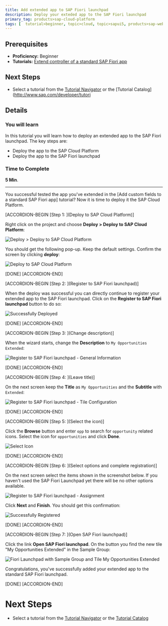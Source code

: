 ```yaml
---
title: Add extended app to SAP Fiori launchpad
description: Deploy your exteded app to the SAP Fiori launchpad
primary_tag: products>sap-cloud-platform
tags: [  tutorial>beginner, topic>cloud, topic>sapui5, products>sap-web-ide, products>sap-cloud-platform ]
---
```

## Prerequisites  
- **Proficiency:** Beginner
- **Tutorials:** [Extend controller of a standard SAP Fiori app](http://www.sap.com/developer/tutorials/hcp-fiori-cloud-edition-extend-controller.html)

## Next Steps
 - Select a tutorial from the [Tutorial Navigator](http://www.sap.com/developer/tutorial-navigator.html) or the [Tutorial Catalog](http://www.sap.com/developer/tutori

## Details
### You will learn  
In this tutorial you will learn how to deploy an extended app to the SAP Fiori launchpad. The key steps are:

- Deploy the app to the SAP Cloud Platform
- Deploy the app to the SAP Fiori launchpad

### Time to Complete
**5 Min**.

---
You successful tested the app you've extended in the [Add custom fields to a standard SAP Fiori app] tutorial? Now it is time to deploy it the SAP Cloud Platform.



[ACCORDION-BEGIN [Step 1: ](Deploy to SAP Cloud Platform)]

Right click on the project and choose **Deploy > Deploy to SAP Cloud Platform**:

![Deploy > Deploy to SAP Cloud Platform](18.png)

You should get the following pop-up. Keep the default settings. Confirm the screen by clicking **deploy**:

![Deploy to SAP Cloud Platform](19.png)

[DONE]
[ACCORDION-END]

[ACCORDION-BEGIN [Step 2: ](Register to SAP Fiori launchpad)]

When the deploy was successful you can directly continue to register your extended app to the SAP Fiori launchpad. Click on the **Register to SAP Fiori launchpad** button to do so:

![Successfully Deployed](20.png)

[DONE]
[ACCORDION-END]

[ACCORDION-BEGIN [Step 3: ](Change description)]

When the wizard starts, change the **Description** to `My Opportunities Extended`:

![Register to SAP Fiori launchpad - General Information](21.png)

[DONE]
[ACCORDION-END]

[ACCORDION-BEGIN [Step 4: ](Leave title)]

On the next screen keep the **Title** as `My Opportunities` and the **Subtitle** with `Extended`:

![Register to SAP Fiori launchpad - Tile Configuration](22.png)

[DONE]
[ACCORDION-END]

[ACCORDION-BEGIN [Step 5: ](Select the icon)]

Click the **Browse** button and enter `opp` to search for `opportunity` related icons. Select the icon for `opportunities` and click **Done**.

![Select Icon](23.png)

[DONE]
[ACCORDION-END]

[ACCORDION-BEGIN [Step 6: ](Select options and complete registration)]

On the next screen select the items shown in the screenshot below. If you haven't used the SAP Fiori Launchpad yet there will be no other options available.

![Register to SAP Fiori launchpad - Assignment](24.png)

Click **Next** and **Finish**. You should get this confirmation:

![Successfully Registered](25.png)

[DONE]
[ACCORDION-END]

[ACCORDION-BEGIN [Step 7: ](Open SAP Fiori launchpad)]

Click the link **Open SAP Fiori launchpad**. On the button you find the new tile "My Opportunities Extended" in the Sample Group:

![Fiori Launchpad with Sample Group and Tile My Opportunities Extended](26.png)

Congratulations, you've successfully added your extended app to the standard SAP Fiori launchpad.

[DONE]
[ACCORDION-END]

# Next Steps
 - Select a tutorial from the [Tutorial Navigator](http://www.sap.com/developer/tutorial-navigator.html) or the [Tutorial Catalog](http://www.sap.com/developer/tutorials.html)

